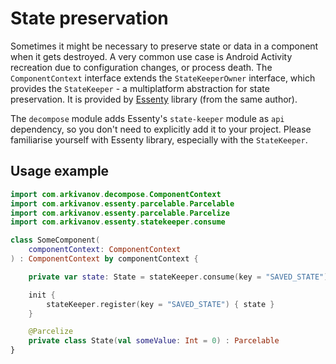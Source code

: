 # State preservation

Sometimes it might be necessary to preserve state or data in a component when it gets destroyed. A very common use case is Android Activity recreation due to configuration changes, or process death. The `ComponentContext` interface extends the `StateKeeperOwner` interface, which provides the `StateKeeper` - a multiplatform abstraction for state preservation. It is provided by [Essenty](https://github.com/arkivanov/Essenty) library (from the same author).

The `decompose` module adds Essenty's `state-keeper` module as `api` dependency, so you don't need to explicitly add it to your project. Please familiarise yourself with Essenty library, especially with the `StateKeeper`.

## Usage example

```kotlin
import com.arkivanov.decompose.ComponentContext
import com.arkivanov.essenty.parcelable.Parcelable
import com.arkivanov.essenty.parcelable.Parcelize
import com.arkivanov.essenty.statekeeper.consume

class SomeComponent(
    componentContext: ComponentContext
) : ComponentContext by componentContext {

    private var state: State = stateKeeper.consume(key = "SAVED_STATE") ?: State()

    init {
        stateKeeper.register(key = "SAVED_STATE") { state }
    }

    @Parcelize
    private class State(val someValue: Int = 0) : Parcelable
}
```

